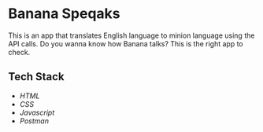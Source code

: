 # Banana Speqaks

This is an app that translates English language to minion language using the API calls. Do you wanna know how Banana talks? This is the right app to check.

## Tech Stack

- _HTML_
- _CSS_
- _Javascript_
- _Postman_
